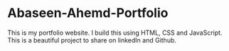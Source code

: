 # Abaseen-Ahemd-Portfolio
This is my portfolio website. I build this using HTML, CSS and JavaScript. This is a beautiful project to share on linkedIn and Github.
